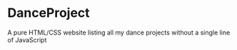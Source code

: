 # DanceProject

A pure HTML/CSS website listing all my dance projects without a single line of JavaScript